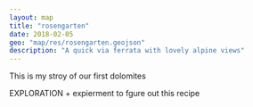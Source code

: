 ```yaml
---
layout: map
title: "rosengarten"
date: 2018-02-05
geo: "map/res/rosengarten.geojson"
description: "A quick via ferrata with lovely alpine views"
---
```

This is my stroy of our first dolomites

EXPLORATION + expierment to fgure out this recipe

